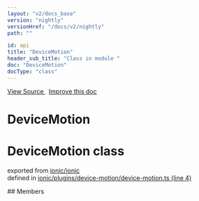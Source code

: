 ```yaml
---
layout: "v2/docs_base"
version: "nightly"
versionHref: "/docs/v2/nightly"
path: ""

id: api
title: "DeviceMotion"
header_sub_title: "Class in module "
doc: "DeviceMotion"
docType: "class"
---
```



<div class="improve-docs">
  <a href='http://github.com/driftyco/ionic2/tree/master/ionic/plugins/device-motion/device-motion.ts#L3'>
    View Source
  </a>
  &nbsp;
  <a href='http://github.com/driftyco/ionic2/edit/master/ionic/plugins/device-motion/device-motion.ts#L3'>
    Improve this doc
  </a>
</div>




<h1 class="api-title">

  DeviceMotion



</h1>








<h1 class="class export">DeviceMotion <span class="type">class</span></h1>
<p class="module">exported from <a href='undefined'>ionic/ionic</a><br/>
defined in <a href="https://github.com/driftyco/ionic2/tree/master/ionic/plugins/device-motion/device-motion.ts#L4-L91">ionic/plugins/device-motion/device-motion.ts (line 4)</a>
</p>
<p></p>
## Members


